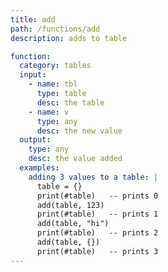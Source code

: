 ```yaml
---
title: add
path: /functions/add
description: adds to table

function:
  category: tables
  input:
    - name: tbl
      type: table
      desc: the table
    - name: v
      type: any
      desc: the new value
  output:
    type: any
    desc: the value added
  examples:
    adding 3 values to a table: |
      table = {}
      print(#table)   -- prints 0
      add(table, 123)
      print(#table)   -- prints 1
      add(table, "hi")
      print(#table)   -- prints 2
      add(table, {})
      print(#table)   -- prints 3
---
```

